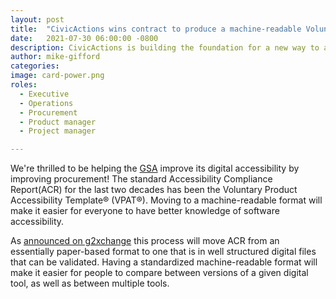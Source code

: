```yaml
---
layout: post
title:  "CivicActions wins contract to produce a machine-readable Voluntary Product Accessibility Template® (VPAT®)"
date:   2021-07-30 06:00:00 -0800
description: CivicActions is building the foundation for a new way to approach Accessibility Compliance Reporting with our work with the GSA.
author: mike-gifford
categories: 
image: card-power.png
roles:
  - Executive
  - Operations
  - Procurement
  - Product manager
  - Project manager

---
```


We're thrilled to be helping the [GSA](https://www.gsa.gov/) improve its digital accessibility by improving procurement! The standard Accessibility Compliance Report(ACR) for the last two decades has been the Voluntary Product Accessibility Template® (VPAT®). Moving to a machine-readable format will make it easier for everyone to have better knowledge of software accessibility.

As [announced on g2xchange](https://etc.g2xchange.com/statics/civicactions-receives-contract-award-from-gsa-to-improve-digital-accessibility-of-compliance-reports/) this process will move ACR from an essentially paper-based format to one that is in well structured digital files that can be validated. Having a standardized machine-readable format will make it easier for people to compare between versions of a given digital tool, as well as between multiple tools. 



